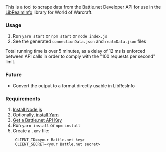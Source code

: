 This is a tool to scrape data from the Battle.net Developer API for use in the [LibRealmInfo](https://github.com/phanx-wow/LibRealmInfo) library for World of Warcraft.

### Usage

1. Run `yarn start` or `npm start` or `node index.js`
2. See the generated `connectionData.json` and `realmData.json` files

Total running time is over 5 minutes, as a delay of 12 ms is enforced between API calls in order to comply with the "100 requests per second" limit.

### Future

- Convert the output to a format directly usable in LibResInfo

### Requirements

1. [Install Node.js](https://nodejs.org/)
2. Optionally, [install Yarn](https://yarnpkg.com/lang/en/docs/install/)
2. [Get a Battle.net API Key](https://dev.battle.net/member/register)
3. Run `yarn install` or `npm install`
4. Create a `.env` file:
   ```
	CLIENT_ID=<your Battle.net key>
	CLIENT_SECRET=<your Battle.net secret>
	```

